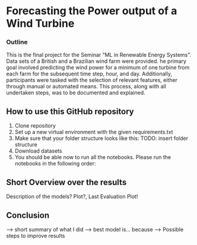 # Forecasting the Power output of a Wind Turbine

### Outline
This is the final project for the Seminar "ML in Renewable Energy Systems". Data sets of a British and a Brazilian wind farm were provided. he primary goal involved predicting the wind power for a minimum of one turbine from each farm for the subsequent time step, hour, and day. Additionally, participants were tasked with the selection of relevant features, either through manual or automated means. This process, along with all undertaken steps, was to be documented and explained.

## How to use this GitHub repository

1. Clone repository
2. Set up a new virtual environment with the given requirements.txt
3. Make sure that your folder structure looks like this: TODO: insert folder structure
4. Download datasets
5. You should be able now to run all the notebooks. Please run the notebooks in the following order: 

## Short Overview over the results
Description of the models?
Plot?, Last Evaluation Plot!

## Conclusion
--> short summary of what I did
--> best model is... because
--> Possible steps to improve results
